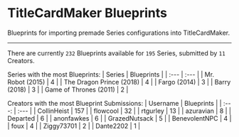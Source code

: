 # TitleCardMaker Blueprints

Blueprints for importing premade Series configurations into TitleCardMaker.

---

There are currently `232` Blueprints available for `195` Series, submitted by `11` Creators.

Series with the most Blueprints:
| Series | Blueprints |
| :--- | :--- |
| Mr. Robot (2015) | 4 |
| The Dragon Prince (2018) | 4 |
| Fargo (2014) | 3 |
| Barry (2018) | 3 |
| Game of Thrones (2011) | 2 |

Creators with the most Blueprint Submissions:
| Username | Blueprints |
| :---: | :--- |
| CollinHeist | 157 |
| flowcool | 32 |
| rtgurley | 13 |
| azuravian | 8 |
| Departed | 6 |
| anonfawkes | 6 |
| GrazedNutsack | 5 |
| BenevolentNPC | 4 |
| foux | 4 |
| Ziggy73701 | 2 |
| Dante2202 | 1 |
